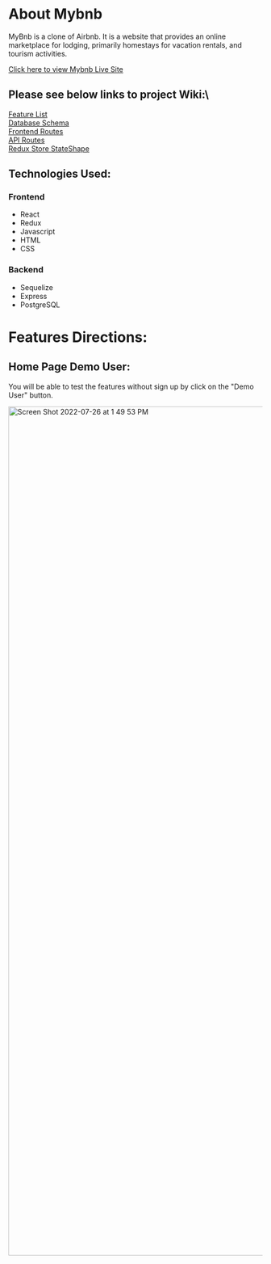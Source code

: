 # About Mybnb

MyBnb is a clone of Airbnb. It is a website that provides an online marketplace for lodging, primarily homestays for vacation rentals, and tourism activities.

[Click here to view Mybnb Live Site](https://airbnb-clone-jk.herokuapp.com/)

## Please see below links to project Wiki:\
[Feature List](https://github.com/fangruz114/AirBnB-backend/wiki/Feature-List) \
[Database Schema](https://github.com/fangruz114/AirBnB-backend/wiki/DB-Schema) \
[Frontend Routes](https://github.com/fangruz114/AirBnB-backend/wiki/Frontend-Routes) \
[API Routes](https://github.com/fangruz114/AirBnB-backend/wiki/API-Routes) \
[Redux Store StateShape](https://github.com/fangruz114/AirBnB-backend/wiki/SimplyBnB-Redux-State-Shap)


## Technologies Used:

### Frontend
- React
- Redux
- Javascript
- HTML
- CSS

### Backend
- Sequelize
- Express
- PostgreSQL

# Features Directions:

## Home Page Demo User:

You will be able to test the features without sign up by click on the "Demo User" button.

<img width="1681" alt="Screen Shot 2022-07-26 at 1 49 53 PM" src="https://user-images.githubusercontent.com/101694480/181109450-445362eb-470c-48c3-a6ca-0373425d16d7.png">
